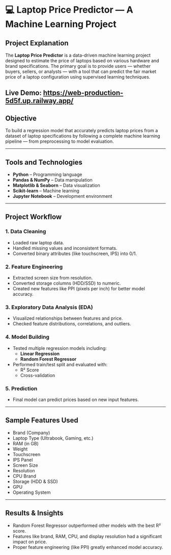 # 💻 Laptop Price Predictor — A Machine Learning Project

## Project Explanation

The **Laptop Price Predictor** is a data-driven machine learning project designed to estimate the price of laptops based on various hardware and brand specifications. The primary goal is to provide users — whether buyers, sellers, or analysts — with a tool that can predict the fair market price of a laptop configuration using supervised learning techniques.

## Live Demo: https://web-production-5d5f.up.railway.app/
## Objective

To build a regression model that accurately predicts laptop prices from a dataset of laptop specifications by following a complete machine learning pipeline — from preprocessing to model evaluation.

---

## Tools and Technologies

- **Python** – Programming language
- **Pandas & NumPy** – Data manipulation
- **Matplotlib & Seaborn** – Data visualization
- **Scikit-learn** – Machine learning
- **Jupyter Notebook** – Development environment

---

## Project Workflow

### 1. **Data Cleaning**
- Loaded raw laptop data.
- Handled missing values and inconsistent formats.
- Converted binary attributes (like touchscreen, IPS) into 0/1.

### 2. **Feature Engineering**
- Extracted screen size from resolution.
- Converted storage columns (HDD/SSD) to numeric.
- Created new features like PPI (pixels per inch) for better model accuracy.

### 3. **Exploratory Data Analysis (EDA)**
- Visualized relationships between features and price.
- Checked feature distributions, correlations, and outliers.

### 4. **Model Building**
- Tested multiple regression models including:
  - **Linear Regression**
  - **Random Forest Regressor**
- Performed train/test split and evaluated with:
  - R² Score
  - Cross-validation

### 5. **Prediction**
- Final model can predict prices based on new input features.

---

## Sample Features Used

- Brand (Company)
- Laptop Type (Ultrabook, Gaming, etc.)
- RAM (in GB)
- Weight
- Touchscreen
- IPS Panel
- Screen Size
- Resolution
- CPU Brand
- Storage (HDD & SSD)
- GPU
- Operating System

---

## Results & Insights

- Random Forest Regressor outperformed other models with the best R² score.
- Features like brand, RAM, CPU, and display resolution had a significant impact on price.
- Proper feature engineering (like PPI) greatly enhanced model accuracy.


